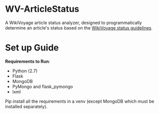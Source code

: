 # WV-ArticleStatus
A WikiVoyage article status analyzer, designed to programmatically determine an article's status based on the [WikiVoyage status guidelines](https://en.wikivoyage.org/wiki/Wikivoyage:Article_status).

# Set up Guide
**Requirements to Run**:
* Python (2.7)
* Flask
* MongoDB
* PyMongo and flask_pymongo
* lxml

Pip install all the requirements in a venv (except MongoDB which must be installed separately).
